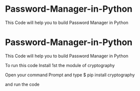 # Password-Manager-in-Python
This Code will help you to build Password Manager in Python

# Password-Manager-in-Python
This Code will help you to build Password Manager in Python

To run this code Install 1st the module of cryptography

Open your command Prompt
and type $ pip install cryptography

and run the code 
